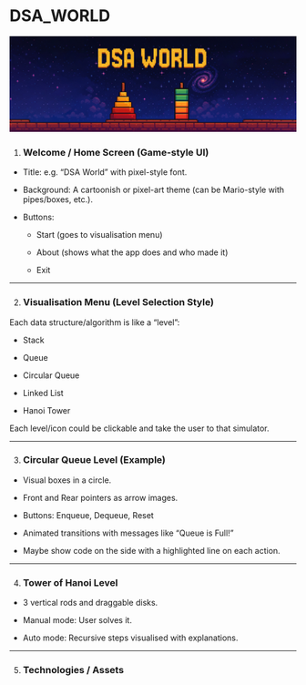 # DSA_WORLD
![Logo](assets/background/dsa_world_banner.png)
1. ### Welcome / Home Screen (Game-style UI)
- Title: e.g. “DSA World” with pixel-style font.

- Background: A cartoonish or pixel-art theme (can be Mario-style with pipes/boxes, etc.).

- Buttons:

  - Start (goes to visualisation menu)

  - About (shows what the app does and who made it)

  - Exit
---

2. ### Visualisation Menu (Level Selection Style)
Each data structure/algorithm is like a “level”:

- Stack

- Queue

- Circular Queue

- Linked List

- Hanoi Tower


Each level/icon could be clickable and take the user to that simulator.

---

3. ### Circular Queue Level (Example)
- Visual boxes in a circle.

- Front and Rear pointers as arrow images.

- Buttons: Enqueue, Dequeue, Reset

- Animated transitions with messages like “Queue is Full!”

- Maybe show code on the side with a highlighted line on each action.

---

4. ### Tower of Hanoi Level
- 3 vertical rods and draggable disks.

- Manual mode: User solves it.

- Auto mode: Recursive steps visualised with explanations.

---

5. ### Technologies / Assets
